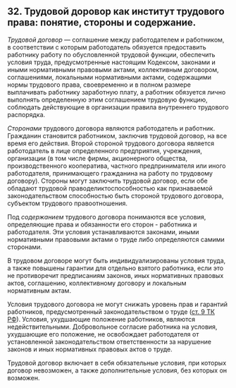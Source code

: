 ﻿## 32. Трудовой доровор как институт трудового права: понятие, стороны и содержание.

*Трудовой договор* — соглашение между работодателем и работником,
в соответствии с которым работодатель обязуется предоставить работнику работу
по обусловленной трудовой функции, обеспечить условия труда, предусмотренные
настоящим Кодексом, законами и иными нормативными правовыми актами,
коллективным договором, соглашениями, локальными нормативными актами,
содержащими нормы трудового права, своевременно и в полном размере выплачивать
работнику заработную плату, а работник обязуется лично выполнять определенную
этим соглашением трудовую функцию, соблюдать действующие в организации правила
внутреннего трудового распорядка.

*Сторонами* трудового договора являются работодатель и работник. Гражданин
становится работником, заключив трудовой договор, на все время его действия.
Второй стороной трудового договора является работодатель в лице определенного
предприятия, учреждения, организации (в том числе фирмы, акционерного общества,
производственного кооператива, частного предпринимателя или иного работодателя,
принимающего гражданина на работу по трудовому договору). Стороны могут
заключить трудовой договор, если обе обладают трудовой праводеликтоспособностью
как признаваемой законодательством способностью быть стороной трудового
договора, субъектом трудового правоотношения.

Под *содержанием* трудового договора понимаются все условия, определяющие
права и обязанности его сторон - работника и работодателя. Эти условия
устанавливаются законами, иными нормативными правовыми актами о труде
либо определяются самими сторонами.

В трудовом договоре могут быть индивидуализированы условия труда,
а также повышены гарантии для отдельно взятого работника, если это
не противоречит предписаниям законов, иных нормативных правовых актов,
соглашению, коллективному договору и локальным нормативным актам.

Условия трудового договора не могут снижать уровень прав и гарантий
работников, предусмотренный законодательством о труде
([ст. 9 ТК РФ](https://zakonrf.info/tk/9/)). Условия, ухудшающие положение
работников, являются недействительными. Добровольное согласие работника
на условия, ухудшающие его положение, не освобождает работодателя
от установленной законодательством ответственности за нарушение законов
и иных нормативных правовых актов о труде.

Трудовой договор включает в себя обязательные условия, при которых договор
невозможен, а также дополнительные условия, без которых он возможен.
